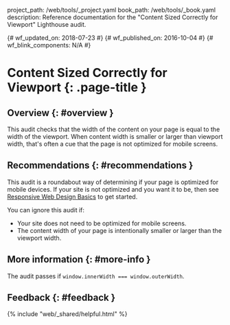 project_path: /web/tools/_project.yaml
book_path: /web/tools/_book.yaml
description: Reference documentation for the "Content Sized Correctly for Viewport" Lighthouse audit.

{# wf_updated_on: 2018-07-23 #}
{# wf_published_on: 2016-10-04 #}
{# wf_blink_components: N/A #}

# Content Sized Correctly for Viewport  {: .page-title }

## Overview {: #overview }

This audit checks that the width of the content on your page is equal
to the width of the viewport. When content width is smaller or larger than
viewport width, that's often a cue that the page is not optimized for
mobile screens.

## Recommendations {: #recommendations }

This audit is a roundabout way of determining if your page is optimized for
mobile devices. If your site is not optimized and you want it to be, then see
[Responsive Web Design Basics](/web/fundamentals/design-and-ux/responsive/)
to get started.

You can ignore this audit if:

* Your site does not need to be optimized for mobile screens.
* The content width of your page is intentionally smaller or larger than the
  viewport width.

## More information {: #more-info }

The audit passes if `window.innerWidth === window.outerWidth`.

## Feedback {: #feedback }

{% include "web/_shared/helpful.html" %}
